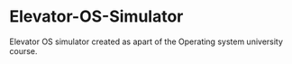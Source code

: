 # Elevator-OS-Simulator
Elevator OS simulator created as apart of the Operating system university course.
